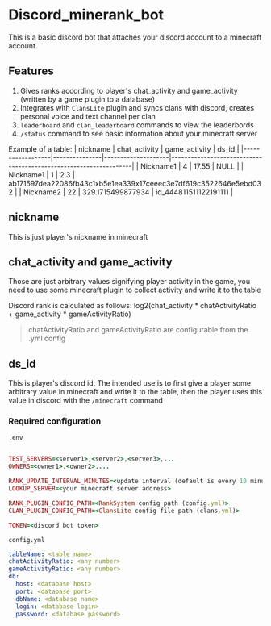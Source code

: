 # Discord_minerank_bot

This is a basic discord bot that attaches your discord account to a minecraft account.

## Features
  1. Gives ranks according to player's chat_activity and game_activity (written by a game plugin to a database)
  2. Integrates with `ClansLite` plugin and syncs clans with discord, creates personal voice and text channel per clan
  3. `leaderboard` and `clan_leaderboard` commands to view the leaderbords
  4. `/status` command to see basic information about your minecraft server

Example of a table:
| nickname         | chat_activity | game_activity      | ds_id                                                            |
|------------------|---------------|--------------------|------------------------------------------------------------------|
| Nickname1        |             4 |              17.55 | NULL                                                             |
| Nickname1        |             1 |                2.3 | ab171597dea22086fb43c1xb5e1ea339x17ceeec3e7df619c3522646e5ebd032 |
| Nickname2        |            22 |  329.1715499877934 | id_444811511122191111                                            |


## nickname
This is just player's nickname in minecraft

## chat_activity and game_activity
Those are just arbitrary values signifying player activity in the game, 
you need to use some minecraft plugin to collect activity and write it to the table

Discord rank is calculated as follows: log2(chat_activity * chatActivityRatio + game_activity * gameActivityRatio)
> chatActivityRatio and gameActivityRatio are configurable from the .yml config

## ds_id
This is player's discord id. The intended use is to first give a player some arbitrary value in minecraft and write it to the table,
then the player uses this value in discord with the `/minecraft` command

### Required configuration
`.env`
```ruby

TEST_SERVERS=<server1>,<server2>,<server3>,...
OWNERS=<owner1>,<owner2>,...

RANK_UPDATE_INTERVAL_MINUTES=<update interval (default is every 10 minutes)>
LOOKUP_SERVER=<your minecraft server address>

RANK_PLUGIN_CONFIG_PATH=<RankSystem config path (config.yml)>
CLAN_PLUGIN_CONFIG_PATH=<ClansLite config file path (clans.yml)>

TOKEN=<discord bot token>
```

`config.yml`
```yaml
tableName: <table name>
chatActivityRatio: <any number>
gameActivityRatio: <any number>
db:
  host: <database host>
  port: <database port>
  dbName: <database name>
  login: <database login>
  password: <database password>

```
